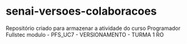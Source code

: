 # senai-versoes-colaboracoes
Repositório criado para armazenar a atividade do curso  Programador Fullstec modulo - PFS_UC7 - VERSIONAMENTO - TURMA 1 RO
